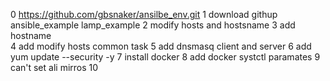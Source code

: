 0 https://github.com/gbsnaker/ansilbe_env.git
1 download githup ansible_example lamp_example 
2 modify hosts and hostsname 
3 add hostname  
4 add  modify hosts common task
5 add dnsmasq client and server
6 add yum update --security -y
7 install docker 
8 add docker systctl paramates 
9 can't set ali mirros
10
